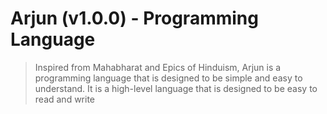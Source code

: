 # Arjun (v1.0.0) - Programming Language
 
> Inspired from Mahabharat and Epics of Hinduism, Arjun is a programming language that is designed to be simple and easy to understand. It is a high-level language that is designed to be easy to read and write 
